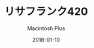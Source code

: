 ---
title: "リサフランク420"
subtitle: "Macintosh Plus"
customForwardUrl: "https://www.youtube.com/watch?v=cU8HrO7XuiE"
displayImg: "https://img.youtube.com/vi/cU8HrO7XuiE/0.jpg"
date: "2018-01-10"
newTab: true 
---